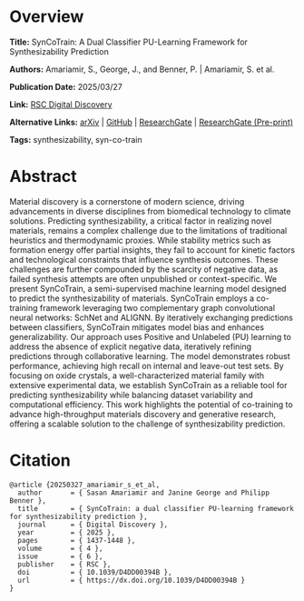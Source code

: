# Overview
**Title:**
SynCoTrain: A Dual Classifier PU-Learning Framework for Synthesizability Prediction

**Authors:**
Amariamir, S., George, J., and Benner, P. |
Amariamir, S. et al.

**Publication Date:**
2025/03/27

**Link:**
[RSC Digital Discovery](https://pubs.rsc.org/en/content/articlelanding/2025/dd/d4dd00394b)

**Alternative Links:**
[arXiv](https://arxiv.org/abs/2411.12011) |
[GitHub](https://github.com/BAMeScience/SynCoTrainMP) |
[ResearchGate](https://www.researchgate.net/publication/390246824_SynCoTrain_a_dual_classifier_PU-learning_framework_for_synthesizability_prediction) |
[ResearchGate (Pre-print)](https://www.researchgate.net/publication/385944576_SynCoTrain_A_Dual_Classifier_PU-learning_Framework_for_Synthesizability_Prediction)

**Tags:**
synthesizability, syn-co-train


# Abstract
Material discovery is a cornerstone of modern science, driving advancements in diverse disciplines from biomedical technology to climate solutions.
Predicting synthesizability, a critical factor in realizing novel materials, remains a complex challenge due to the limitations of traditional heuristics and thermodynamic proxies.
While stability metrics such as formation energy offer partial insights, they fail to account for kinetic factors and technological constraints that influence synthesis outcomes.
These challenges are further compounded by the scarcity of negative data, as failed synthesis attempts are often unpublished or context-specific.
We present SynCoTrain, a semi-supervised machine learning model designed to predict the synthesizability of materials.
SynCoTrain employs a co-training framework leveraging two complementary graph convolutional neural networks: SchNet and ALIGNN.
By iteratively exchanging predictions between classifiers, SynCoTrain mitigates model bias and enhances generalizability.
Our approach uses Positive and Unlabeled (PU) learning to address the absence of explicit negative data, iteratively refining predictions through collaborative learning.
The model demonstrates robust performance, achieving high recall on internal and leave-out test sets.
By focusing on oxide crystals, a well-characterized material family with extensive experimental data, we establish SynCoTrain as a reliable tool for predicting synthesizability while balancing dataset variability and computational efficiency.
This work highlights the potential of co-training to advance high-throughput materials discovery and generative research, offering a scalable solution to the challenge of synthesizability prediction.


# Citation
```
@article {20250327_amariamir_s_et_al,
  author       = { Sasan Amariamir and Janine George and Philipp Benner },
  title        = { SynCoTrain: a dual classifier PU-learning framework for synthesizability prediction },
  journal      = { Digital Discovery },
  year         = { 2025 },
  pages        = { 1437-1448 },
  volume       = { 4 },
  issue        = { 6 },
  publisher    = { RSC },
  doi          = { 10.1039/D4DD00394B },
  url          = { https://dx.doi.org/10.1039/D4DD00394B }
}
```
